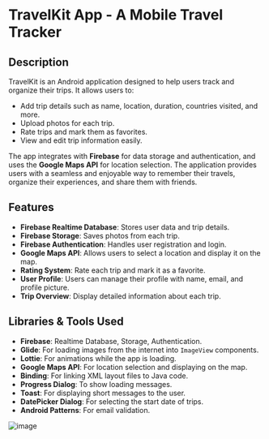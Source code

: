 # TravelKit App - A Mobile Travel Tracker

## Description

TravelKit is an Android application designed to help users track and organize their trips. It allows users to:

- Add trip details such as name, location, duration, countries visited, and more.
- Upload photos for each trip.
- Rate trips and mark them as favorites.
- View and edit trip information easily.

The app integrates with **Firebase** for data storage and authentication, and uses the **Google Maps API** for location selection. The application provides users with a seamless and enjoyable way to remember their travels, organize their experiences, and share them with friends.

## Features

- **Firebase Realtime Database**: Stores user data and trip details.
- **Firebase Storage**: Saves photos from each trip.
- **Firebase Authentication**: Handles user registration and login.
- **Google Maps API**: Allows users to select a location and display it on the map.
- **Rating System**: Rate each trip and mark it as a favorite.
- **User Profile**: Users can manage their profile with name, email, and profile picture.
- **Trip Overview**: Display detailed information about each trip.

## Libraries & Tools Used

- **Firebase**: Realtime Database, Storage, Authentication.
- **Glide**: For loading images from the internet into `ImageView` components.
- **Lottie**: For animations while the app is loading.
- **Google Maps API**: For location selection and displaying on the map.
- **Binding**: For linking XML layout files to Java code.
- **Progress Dialog**: To show loading messages.
- **Toast**: For displaying short messages to the user.
- **DatePicker Dialog**: For selecting the start date of trips.
- **Android Patterns**: For email validation.


![image](https://github.com/user-attachments/assets/0933d230-ed85-4ceb-9ed9-ab1758ba42b5)
